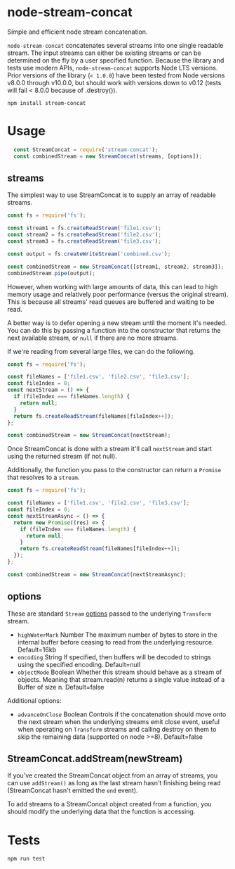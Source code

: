 # node-stream-concat
Simple and efficient node stream concatenation.

`node-stream-concat` concatenates several streams into one single readable stream. The input streams can either be existing streams or can be determined on the fly by a user specified function. Because the library and tests use modern APIs, `node-stream-concat` supports Node LTS versions. Prior versions of the library (`< 1.0.0`) have been tested from Node versions v8.0.0 through v10.0.0, but should work with versions down to v0.12 (tests will fail < 8.0.0 because of .destroy()).

    npm install stream-concat

# Usage

```js
  const StreamConcat = require('stream-concat');
  const combinedStream = new StreamConcat(streams, [options]);
```

## streams
The simplest way to use StreamConcat is to supply an array of readable streams.

```js
const fs = require('fs');

const stream1 = fs.createReadStream('file1.csv');
const stream2 = fs.createReadStream('file2.csv');
const stream3 = fs.createReadStream('file3.csv');

const output = fs.createWriteStream('combined.csv');

const combinedStream = new StreamConcat([stream1, stream2, stream3]);
combinedStream.pipe(output);
```

However, when working with large amounts of data, this can lead to high memory usage and relatively poor performance (versus the original stream). This is because all streams' read queues are buffered and waiting to be read.

A better way is to defer opening a new stream until the moment it's needed. You can do this by passing a function into the constructor that returns the next available stream, or `null` if there are no more streams.

If we're reading from several large files, we can do the following.

```js
const fs = require('fs');

const fileNames = ['file1.csv', 'file2.csv', 'file3.csv'];
const fileIndex = 0;
const nextStream = () => {
  if (fileIndex === fileNames.length) {
    return null;
  }
  return fs.createReadStream(fileNames[fileIndex++]);
};

const combinedStream = new StreamConcat(nextStream);
```

Once StreamConcat is done with a stream it'll call `nextStream` and start using the returned stream (if not null).

Additionally, the function you pass to the constructor can return a `Promise` that resolves to a `stream`.

```js
const fs = require('fs');

const fileNames = ['file1.csv', 'file2.csv', 'file3.csv'];
const fileIndex = 0;
const nextStreamAsync = () => {
  return new Promise((res) => {
    if (fileIndex === fileNames.length) {
      return null;
    }
    return fs.createReadStream(fileNames[fileIndex++]);
  });
};

const combinedStream = new StreamConcat(nextStreamAsync);
```

## options
These are standard `Stream` [options](http://nodejs.org/api/stream.html#stream_new_stream_transform_options) passed to the underlying `Transform` stream.

* `highWaterMark` Number The maximum number of bytes to store in the internal buffer before ceasing to read from the underlying resource. Default=16kb
* `encoding` String If specified, then buffers will be decoded to strings using the specified encoding. Default=null
* `objectMode` Boolean Whether this stream should behave as a stream of objects. Meaning that stream.read(n) returns a single value instead of a Buffer of size n. Default=false

Additional options:
* `advanceOnClose` Boolean Controls if the concatenation should move onto the next stream when the underlying streams emit close event, useful when operating on `Transform` streams and calling destroy on them to skip the remaining data (supported on node >=8). Default=false

## StreamConcat.addStream(newStream)
If you've created the StreamConcat object from an array of streams, you can use `addStream()` as long as the last stream hasn't finishing being read (StreamConcat hasn't emitted the `end` event).

To add streams to a StreamConcat object created from a function, you should modify the underlying data that the function is accessing.

# Tests

    npm run test
